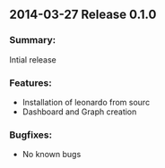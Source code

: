 ## 2014-03-27 Release 0.1.0
### Summary:

Intial release

### Features:

- Installation of leonardo from sourc
- Dashboard and Graph creation

### Bugfixes:

- No known bugs

